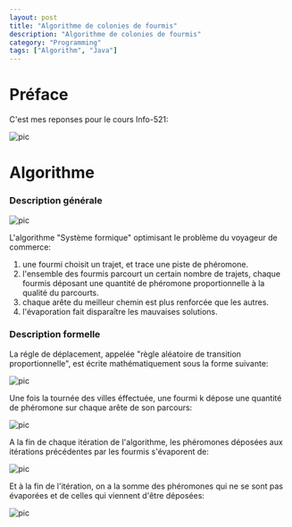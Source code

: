 ```yaml
---
layout: post
title: "Algorithme de colonies de fourmis"
description: "Algorithme de colonies de fourmis"
category: "Programming"
tags: ["Algorithm", "Java"]
---
```


# Préface

C'est mes reponses pour le cours Info-521:

![pic](http://media-cache-ec0.pinimg.com/736x/bf/af/f3/bfaff3316fe175034fa01da0d404f188.jpg)

# Algorithme

### Description générale

![pic](http://upload.wikimedia.org/wikipedia/commons/thumb/2/2a/Aco_TSP.svg/800px-Aco_TSP.svg.png)

L'algorithme "Système formique" optimisant le problème du voyageur de commerce:

1. une fourmi choisit un trajet, et trace une piste de phéromone.
2. l'ensemble des fourmis parcourt un certain nombre de trajets, chaque fourmis déposant une quantité de phéromone proportionnelle à la qualité du parcourts.
3. chaque arête du meilleur chemin est plus renforcée que les autres.
4. l'évaporation fait disparaître les mauvaises solutions.

### Description formelle

La régle de déplacement, appelée "règle aléatoire de transition proportionnelle", est écrite mathématiquement sous la forme suivante:

![pic](http://upload.wikimedia.org/math/0/7/c/07c690df6ac123d810621855ae3e01b2.png)

Une fois la tournée des villes éffectuée, une fourmi k dépose une quantité de phéromone sur chaque arête de son parcours:

![pic](http://upload.wikimedia.org/math/5/f/d/5fd80b97ad7e5517c636908754543a6a.png)

A la fin de chaque itération de l'algorithme, les phéromones déposées aux itérations précédentes par les fourmis s'évaporent de:

![pic](http://upload.wikimedia.org/math/b/7/5/b756d5ee105cb64b78fcaafec889177a.png)

Et à la fin de l'itération, on a la somme des phéromones qui ne se sont pas évaporées et de celles qui viennent d'être déposées:

![pic](http://upload.wikimedia.org/math/a/f/7/af7b60d7f88976977c04b25baef9c050.png)

